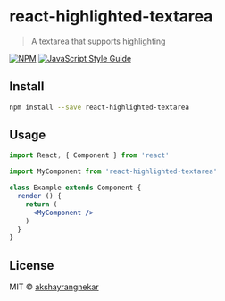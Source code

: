 # react-highlighted-textarea

> A textarea that supports highlighting

[![NPM](https://img.shields.io/npm/v/react-highlighted-textarea.svg)](https://www.npmjs.com/package/react-highlighted-textarea) [![JavaScript Style Guide](https://img.shields.io/badge/code_style-standard-brightgreen.svg)](https://standardjs.com)

## Install

```bash
npm install --save react-highlighted-textarea
```

## Usage

```jsx
import React, { Component } from 'react'

import MyComponent from 'react-highlighted-textarea'

class Example extends Component {
  render () {
    return (
      <MyComponent />
    )
  }
}
```

## License

MIT © [akshayrangnekar](https://github.com/akshayrangnekar)
